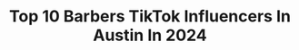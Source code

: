 ---
title: Top 10 Barbers TikTok Influencers In Austin In 2024
description: >-
  Find top barbers TikTok influencers in Austin in 2024. Most popular hashtags: #fyp #barber #foryou #viral.
platform: TikTok
hits: 13
text_top: Identify the most popular TikTok profiles on inBeat.
text_bottom: inBeat holds 13 TikTok influencers like this in Austin, United States for you to contact.
profiles:
  - username: "manuelosuna63"
    fullname: >-
      Manuel Osuna278
    bio: >-
      Follow me on instagram 🙏🏽👆🏽
    location: "United States"
    followers: 43800
    engagement: 649
    commentsToLikes: 0.005590
    id: ck80nq7z2dw930j78f9lz10l2
    verified: false
    hashtags: "#beardlineup, #barbershop, #foryou, #cleanfreshhype"
  - username: "hailiebarberr"
    fullname: >-
      Hailie Barber
    bio: >-
      ☁️ 24 Austin, TX
    location: "United States"
    followers: 49600
    engagement: 1040
    commentsToLikes: 0.026239
    id: ckbqglj5d248z0j23gno2752y
    verified: false
    hashtags: "#katespade, #katespadestrawberry, #greenscreen, #aritzia"
  - username: "kareem_grimes"
    fullname: >-
      Kareem Grimes
    bio: >-
      The Guy Who Plays Preach on All Americans @kareemgrimes on Instagram
    location: "United States"
    followers: 147300
    engagement: 1375
    commentsToLikes: 0.026248
    id: ckb1akegvyylq0j23vkfcvlin
    verified: false
    hashtags: "#preach, #coop, #fyp, #allamerican"
  - username: "idustinb"
    fullname: >-
      Dustin Bryant
    bio: >-
      Dustin Bryant Fear God.
    location: "United States"
    followers: 685400
    engagement: 1885
    commentsToLikes: 0.010616
    id: ckbwjumk03r470j235hyxnoht
    verified: true
    hashtags: "#blasphemychallenge, #feelinggood, #doyouhearthatchallenge, #mybestfriend"
  - username: "justinskits"
    fullname: >-
      Justin
    bio: >-
      idek i can’t even tell you youtube: justinskits 🦑SQUIDGANG🦑
    location: "United States"
    followers: 88500
    engagement: 1794
    commentsToLikes: 0.019908
    id: ckavhzomjpyt50j23t0u386nk
    verified: false
    hashtags: "#funny, #fyp, #skit, #foryou"
  - username: "sourkingdrew"
    fullname: >-
      Sour King
    bio: >-
      SG4L 🍋❤️ *Justin._fn* ⬇️Purchase Meet & Greet Tickets Below⬇️
    location: "United States"
    followers: 2400000
    engagement: 1551
    commentsToLikes: 0.011869
    id: ck9nt1dy6g95y0j786nrta8i3
    verified: false
    hashtags: "#niece, #crazy, #pepper, #sour"
  - username: "justwincustoms"
    fullname: >-
      Justwin Customs
    bio: >-
      Justin Heidrick Artist/Customizer Hand painted Check my IG or website for more
    location: "United States"
    followers: 16300
    engagement: 1199
    commentsToLikes: 0.031880
    id: ck81qusw8k1cf0j789ym4tgdw
    verified: false
    hashtags: "#handpainted, #new, #customsneakers, #sneakers"
  - username: "jcthebarber__"
    fullname: >-
      jcthebarber__
    bio: >-
      Houston Barber 💈 🚀 ig: @jcthebarber__ The barber lounge📍 Appointments only📋
    location: "United States"
    followers: 42200
    engagement: 512
    commentsToLikes: 0.023296
    id: ckaux12332fea0j23sptulri3
    verified: false
    hashtags: "#houstonbarbershop, #barber, #houston, #haircut"
  - username: "iamsu_binchoi"
    fullname: >-
      subin choi
    bio: >-
      korean raised in hawaii living the La life baby! Motovloging 🤷🏻‍♂️ questcrew
    location: "United States"
    followers: 75100
    engagement: 520
    commentsToLikes: 0.013654
    id: ckb0w2818lcgu0j236jelc37o
    verified: false
    hashtags: "#barber, #losangeles, #breakdance, #savinglives"
  - username: "justinsinterlude"
    fullname: >-
      JUSTIN🥴
    bio: >-
      Over sharing Era Follow my ig jalloway_386 17
    location: "United States"
    followers: 8044
    engagement: 2196
    commentsToLikes: 0.057102
    id: ckahyxd2e15d50i78mqe1hgue
    verified: false
    hashtags: "#4up, #blowthisup, #tiktok, #planterstrickshot"
---